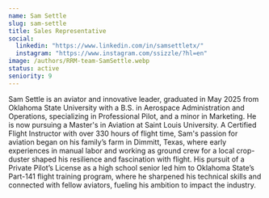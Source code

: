 ```yaml
---
name: Sam Settle
slug: sam-settle
title: Sales Representative
social:
  linkedin: "https://www.linkedin.com/in/samsettletx/"
  instagram: "https://www.instagram.com/ssizzle/?hl=en"
image: /authors/RRM-team-SamSettle.webp
status: active
seniority: 9
---
```


Sam Settle is an aviator and innovative leader, graduated in May 2025 from Oklahoma State University with a B.S. in Aerospace Administration and Operations, specializing in Professional Pilot, and a minor in Marketing. He is now pursuing a Master's in Aviation at Saint Louis University. A Certified Flight Instructor with over 330 hours of flight time, Sam's passion for aviation began on his family’s farm in Dimmitt, Texas, where early experiences in manual labor and working as ground crew for a local crop-duster shaped his resilience and fascination with flight. His pursuit of a Private Pilot’s License as a high school senior led him to Oklahoma State’s Part-141 flight training program, where he sharpened his technical skills and connected with fellow aviators, fueling his ambition to impact the industry.
